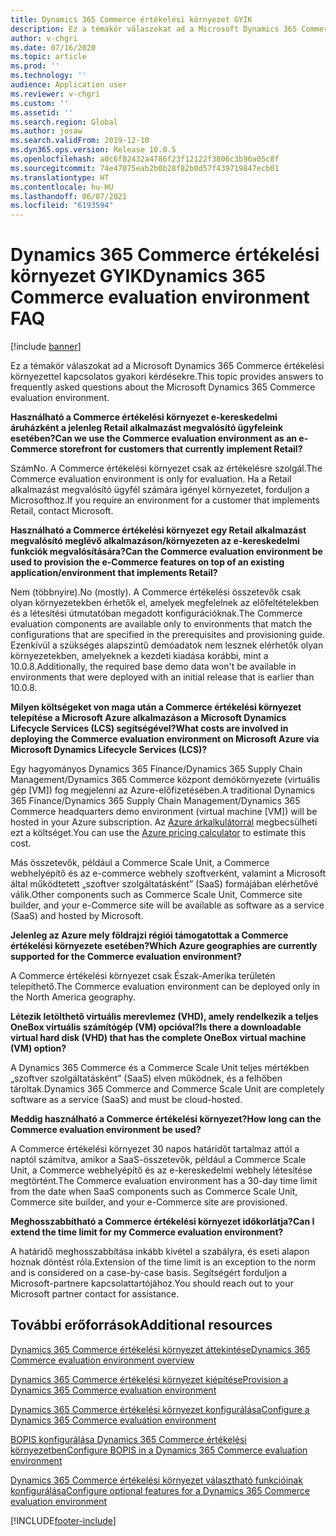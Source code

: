 ```yaml
---
title: Dynamics 365 Commerce értékelési környezet GYIK
description: Ez a témakör válaszokat ad a Microsoft Dynamics 365 Commerce értékelési környezettel kapcsolatos gyakori kérdésekre.
author: v-chgri
ms.date: 07/16/2020
ms.topic: article
ms.prod: ''
ms.technology: ''
audience: Application user
ms.reviewer: v-chgri
ms.custom: ''
ms.assetid: ''
ms.search.region: Global
ms.author: josaw
ms.search.validFrom: 2019-12-10
ms.dyn365.ops.version: Release 10.0.5
ms.openlocfilehash: a0c6f82432a4786f23f12122f3806c3b96a05c8f
ms.sourcegitcommit: 74e47075eab2b0b28f82b0d57f439719847ecb01
ms.translationtype: HT
ms.contentlocale: hu-HU
ms.lasthandoff: 06/07/2021
ms.locfileid: "6193594"
---
```

# <a name="dynamics-365-commerce-evaluation-environment-faq"></a><span data-ttu-id="0893e-103">Dynamics 365 Commerce értékelési környezet GYIK</span><span class="sxs-lookup"><span data-stu-id="0893e-103">Dynamics 365 Commerce evaluation environment FAQ</span></span>

[!include [banner](includes/banner.md)]

<span data-ttu-id="0893e-104">Ez a témakör válaszokat ad a Microsoft Dynamics 365 Commerce értékelési környezettel kapcsolatos gyakori kérdésekre.</span><span class="sxs-lookup"><span data-stu-id="0893e-104">This topic provides answers to frequently asked questions about the Microsoft Dynamics 365 Commerce evaluation environment.</span></span>

<span data-ttu-id="0893e-105">**Használható a Commerce értékelési környezet e-kereskedelmi áruházként a jelenleg Retail alkalmazást megvalósító ügyfeleink esetében?**</span><span class="sxs-lookup"><span data-stu-id="0893e-105">**Can we use the Commerce evaluation environment as an e-Commerce storefront for customers that currently implement Retail?**</span></span>

<span data-ttu-id="0893e-106">Szám</span><span class="sxs-lookup"><span data-stu-id="0893e-106">No.</span></span> <span data-ttu-id="0893e-107">A Commerce értékelési környezet csak az értékelésre szolgál.</span><span class="sxs-lookup"><span data-stu-id="0893e-107">The Commerce evaluation environment is only for evaluation.</span></span> <span data-ttu-id="0893e-108">Ha a Retail alkalmazást megvalósító ügyfél számára igényel környezetet, forduljon a Microsofthoz.</span><span class="sxs-lookup"><span data-stu-id="0893e-108">If you require an environment for a customer that implements Retail, contact Microsoft.</span></span>

<span data-ttu-id="0893e-109">**Használható a Commerce értékelési környezet egy Retail alkalmazást megvalósító meglévő alkalmazáson/környezeten az e-kereskedelmi funkciók megvalósítására?**</span><span class="sxs-lookup"><span data-stu-id="0893e-109">**Can the Commerce evaluation environment be used to provision the e-Commerce features on top of an existing application/environment that implements Retail?**</span></span>

<span data-ttu-id="0893e-110">Nem (többnyire).</span><span class="sxs-lookup"><span data-stu-id="0893e-110">No (mostly).</span></span> <span data-ttu-id="0893e-111">A Commerce értékelési összetevők csak olyan környezetekben érhetők el, amelyek megfelelnek az előfeltételekben és a létesítési útmutatóban megadott konfigurációknak.</span><span class="sxs-lookup"><span data-stu-id="0893e-111">The Commerce evaluation components are available only to environments that match the configurations that are specified in the prerequisites and provisioning guide.</span></span> <span data-ttu-id="0893e-112">Ezenkívül a szükséges alapszintű demóadatok nem lesznek elérhetők olyan környezetekben, amelyeknek a kezdeti kiadása korábbi, mint a 10.0.8.</span><span class="sxs-lookup"><span data-stu-id="0893e-112">Additionally, the required base demo data won't be available in environments that were deployed with an initial release that is earlier than 10.0.8.</span></span> 

<span data-ttu-id="0893e-113">**Milyen költségeket von maga után a Commerce értékelési környezet telepítése a Microsoft Azure alkalmazáson a Microsoft Dynamics Lifecycle Services (LCS) segítségével?**</span><span class="sxs-lookup"><span data-stu-id="0893e-113">**What costs are involved in deploying the Commerce evaluation environment on Microsoft Azure via Microsoft Dynamics Lifecycle Services (LCS)?**</span></span>

<span data-ttu-id="0893e-114">Egy hagyományos Dynamics 365 Finance/Dynamics 365 Supply Chain Management/Dynamics 365 Commerce központ demókörnyezete (virtuális gép \[VM\]) fog megjelenni az Azure-előfizetésében.</span><span class="sxs-lookup"><span data-stu-id="0893e-114">A traditional Dynamics 365 Finance/Dynamics 365 Supply Chain Management/Dynamics 365 Commerce headquarters demo environment (virtual machine \[VM\]) will be hosted in your Azure subscription.</span></span> <span data-ttu-id="0893e-115">Az [Azure árkalkulátorral](https://azure.microsoft.com/pricing/calculator/) megbecsülheti ezt a költséget.</span><span class="sxs-lookup"><span data-stu-id="0893e-115">You can use the [Azure pricing calculator](https://azure.microsoft.com/pricing/calculator/) to estimate this cost.</span></span>

<span data-ttu-id="0893e-116">Más összetevők, például a Commerce Scale Unit, a Commerce webhelyépítő és az e-commerce webhely szoftverként, valamint a Microsoft által működtetett „szoftver szolgáltatásként” (SaaS) formájában elérhetővé válik.</span><span class="sxs-lookup"><span data-stu-id="0893e-116">Other components such as Commerce Scale Unit, Commerce site builder, and your e-Commerce site will be available as software as a service (SaaS) and hosted by Microsoft.</span></span>

<span data-ttu-id="0893e-117">**Jelenleg az Azure mely földrajzi régiói támogatottak a Commerce értékelési környezete esetében?**</span><span class="sxs-lookup"><span data-stu-id="0893e-117">**Which Azure geographies are currently supported for the Commerce evaluation environment?**</span></span>

<span data-ttu-id="0893e-118">A Commerce értékelési környezet csak Észak-Amerika területén telepíthető.</span><span class="sxs-lookup"><span data-stu-id="0893e-118">The Commerce evaluation environment can be deployed only in the North America geography.</span></span>

<span data-ttu-id="0893e-119">**Létezik letölthető virtuális merevlemez (VHD), amely rendelkezik a teljes OneBox virtuális számítógép (VM) opcióval?**</span><span class="sxs-lookup"><span data-stu-id="0893e-119">**Is there a downloadable virtual hard disk (VHD) that has the complete OneBox virtual machine (VM) option?**</span></span>

<span data-ttu-id="0893e-120">A Dynamics 365 Commerce és a Commerce Scale Unit teljes mértékben „szoftver szolgáltatásként” (SaaS) elven működnek, és a felhőben tároltak.</span><span class="sxs-lookup"><span data-stu-id="0893e-120">Dynamics 365 Commerce and Commerce Scale Unit are completely software as a service (SaaS) and must be cloud-hosted.</span></span>

<span data-ttu-id="0893e-121">**Meddig használható a Commerce értékelési környezet?**</span><span class="sxs-lookup"><span data-stu-id="0893e-121">**How long can the Commerce evaluation environment be used?**</span></span>

<span data-ttu-id="0893e-122">A Commerce értékelési környezet 30 napos határidőt tartalmaz attól a naptól számítva, amikor a SaaS-összetevők, például a Commerce Scale Unit, a Commerce webhelyépítő és az e-kereskedelmi webhely létesítése megtörtént.</span><span class="sxs-lookup"><span data-stu-id="0893e-122">The Commerce evaluation environment has a 30-day time limit from the date when SaaS components such as Commerce Scale Unit, Commerce site builder, and your e-Commerce site are provisioned.</span></span>

<span data-ttu-id="0893e-123">**Meghosszabbítható a Commerce értékelési környezet időkorlátja?**</span><span class="sxs-lookup"><span data-stu-id="0893e-123">**Can I extend the time limit for my Commerce evaluation environment?**</span></span>

<span data-ttu-id="0893e-124">A határidő meghosszabbítása inkább kivétel a szabályra, és eseti alapon hoznak döntést róla.</span><span class="sxs-lookup"><span data-stu-id="0893e-124">Extension of the time limit is an exception to the norm and is considered on a case-by-case basis.</span></span> <span data-ttu-id="0893e-125">Segítségért forduljon a Microsoft-partnere kapcsolattartójához.</span><span class="sxs-lookup"><span data-stu-id="0893e-125">You should reach out to your Microsoft partner contact for assistance.</span></span>

## <a name="additional-resources"></a><span data-ttu-id="0893e-126">További erőforrások</span><span class="sxs-lookup"><span data-stu-id="0893e-126">Additional resources</span></span>

[<span data-ttu-id="0893e-127">Dynamics 365 Commerce értékelési környezet áttekintése</span><span class="sxs-lookup"><span data-stu-id="0893e-127">Dynamics 365 Commerce evaluation environment overview</span></span>](cpe-overview.md)

[<span data-ttu-id="0893e-128">Dynamics 365 Commerce értékelési környezet kiépítése</span><span class="sxs-lookup"><span data-stu-id="0893e-128">Provision a Dynamics 365 Commerce evaluation environment</span></span>](provisioning-guide.md)

[<span data-ttu-id="0893e-129">Dynamics 365 Commerce értékelési környezet konfigurálása</span><span class="sxs-lookup"><span data-stu-id="0893e-129">Configure a Dynamics 365 Commerce evaluation environment</span></span>](cpe-post-provisioning.md)

[<span data-ttu-id="0893e-130">BOPIS konfigurálása Dynamics 365 Commerce értékelési környezetben</span><span class="sxs-lookup"><span data-stu-id="0893e-130">Configure BOPIS in a Dynamics 365 Commerce evaluation environment</span></span>](cpe-bopis.md)

[<span data-ttu-id="0893e-131">Dynamics 365 Commerce értékelési környezet választható funkcióinak konfigurálása</span><span class="sxs-lookup"><span data-stu-id="0893e-131">Configure optional features for a Dynamics 365 Commerce evaluation environment</span></span>](cpe-optional-features.md)


[!INCLUDE[footer-include](../includes/footer-banner.md)]